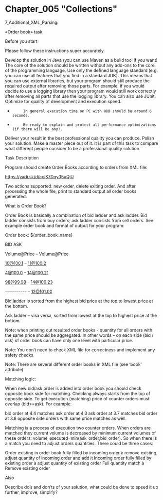 # Chapter_005 "Collections"





7_Additional_XML_Parsing:


«Order book» task

Before you start

Please follow these instructions super accurately.

Develop the solution in Java (you can use Maven as a build tool if you want)
The core of the solution should be written without any add-ons to the core of the programming language. Use only the defined language standard (e.g. you can use all features that you find in a standard JDK). This means that you can use external libraries, but your program should still produce the required output after removing those parts. For example, if you would decide to use a logging library then your program would still work correctly after removing all parts that use the logging library. You can also use JUnit.
Optimize for quality of development and execution speed.
-          In general execution time on PC with HDD should be around 6 seconds.

-          Be ready to explain and protect all performance optimizations (if there will be any).

Deliver your result in the best professional quality you can produce. Polish your solution. Make a master piece out of it.  It is part of this task to compare what different people consider to be a professional quality solution.
 
Task Description

Program should create Order Books according to orders from XML file:

https://yadi.sk/d/cciS7Dqy35uQjU

Two actions supported: new order, delete exiting order. And after processing the whole file, print to standard output all order books generated.

What is Order Book?

Order Book is basically a combination of bid ladder and ask ladder. Bid ladder consists from buy orders; ask ladder consists from sell orders. See example order book and format of output for your program:

Order book: ${order_book_name}

BID                  ASK

Volume@Price – Volume@Price

10@100.1  – 11@100.2

4@100.0    – 14@100.21

98@99.98  – 14@100.23

-----------      – 12@101.00

Bid ladder is sorted from the highest bid price at the top to lowest price at the bottom.

Ask ladder – visa versa, sorted from lowest at the top to highest price at the bottom.

Note: when printing out resulted order books - quantity for all orders with the same price should be aggregated. In other words – on each side (bid / ask) of order book can have only one level with particular price.

Note: You don’t need to check XML file for correctness and implement any safety checks.

Note: There are several different order books in XML file (see ‘book’ attribute)

Matching logic:

When new bid/ask order is added into order book you should check opposite book side for matching. Checking always starts from the top of opposite side. To get execution (matching) price of counter orders must overlap (bid>=ask). For example:

bid order at 4.4 matches ask order at 4.3
ask order at 3.7 matches bid order at 3.8
opposite side orders with same price matches as well.
 

Matching is a process of execution two counter orders. When orders are matched they current volume is decreased by minimum current volumes of these orders:  volume_executed=min(ask_order,bid_order).  So when there is a match you need to adjust orders quantities. There could be three cases:

Order existing in order book fully filled by incoming order à remove existing, adjust quantity of incoming order and add it
Incoming order fully filled by existing order à adjust quantity of existing order
Full quantity match à Remove existing order
 
Also

Describe do’s and don’ts of your solution, what could be done to speed it up further, improve, simplify?
